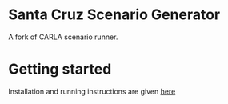 # Santa Cruz Scenario Generator
A fork of CARLA scenario runner.

# Getting started
Installation and running instructions are given [here](https://github.com/AugmentedDesignLab/scenario-generator/wiki/Installation)
